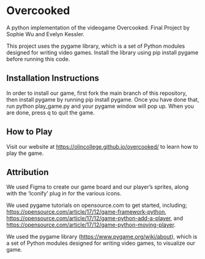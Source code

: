 # Overcooked
A python implementation of the videogame Overcooked.
Final Project by Sophie Wu and Evelyn Kessler.

This project uses the pygame library, which is a set of Python modules designed for writing video games. Install the library using pip install pygame before running this code.

## Installation Instructions
In order to install our game, first fork the main branch of this repository, then install pygame by running pip install pygame. Once you have done that, run python play_game.py and your pygame window will pop up. When you are done, press q to quit the game.

## How to Play
Visit our website at https://olincollege.github.io/overcooked/ to learn how to play the game.

## Attribution
We used Figma to create our game board and our player’s sprites, along with the ‘Iconify’ plug in for the various icons.

We used pygame tutorials on opensource.com to get started, including; https://opensource.com/article/17/12/game-framework-python, https://opensource.com/article/17/12/game-python-add-a-player, and https://opensource.com/article/17/12/game-python-moving-player.

We used the pygame library (https://www.pygame.org/wiki/about), which is a set of Python modules designed for writing video games, to visualize our game.
